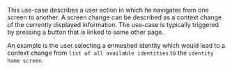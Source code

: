 This use-case describes a user action in which he navigates from one screen to another.
A screen change can be described as a context change of the currently displayed information.
The use-case is typically triggered by pressing a button that is linked to some other page.

An example is the user selecting a enmeshed identity which would lead to a context change
from `list of all available identities` to the `identity home screen`.
